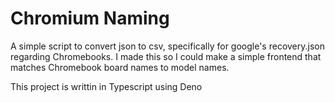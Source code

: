 # Chromium Naming

A simple script to convert json to csv, specifically for google's recovery.json regarding Chromebooks. I made this so I could make a simple frontend that matches Chromebook board names to model names.

This project is writtin in Typescript using Deno
